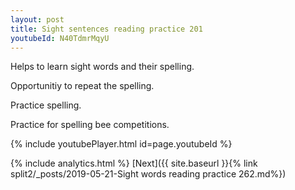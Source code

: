 ```yaml
---
layout: post
title: Sight sentences reading practice 201
youtubeId: N40TdmrMqyU
---
```

 
 
Helps to learn sight words and their spelling.

Opportunitiy to repeat the spelling. 

Practice spelling. 
 
Practice for spelling bee competitions. 
 
{% include youtubePlayer.html id=page.youtubeId %}
 
 
{% include analytics.html %} 
[Next]({{ site.baseurl }}{% link  split2/_posts/2019-05-21-Sight words reading practice 262.md%})
 
